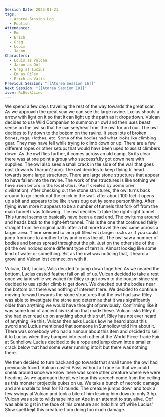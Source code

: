 ```yaml
---
Session Date: 2025-01-21
tags:
  - Atorea-Session-Log
  - Publish
Attendance:
  - Em
  - Erich
  - Greg
  - Louis
  - Jason
Characters:
  - Louis as Vulcan
  - Jason as Oof
  - Greg as Lucius
  - Em as Riley
  - Erich as Valis
Previous Session: "[[Atorea Session 16]]"
Next Session: "[[Atorea Session 18]]"
icon: RiBook2Line
---
```

We spend a few days traveling the rest of the way towards the great scar. As we approach the great scar we can see the large ravine. Lucius shoots a arrow with light on it so that it can light up the path as it drops down. Vulcan decides to use Wild Companion to summon an owl and then uses beast sense on the owl so that he can see/hear from the owl for an hour. The owl decides to fly down to the bottom on the ravine. It sees lots of broken bones, rags, clothes, etc. Some of the bodies had what looks like climbing gear. They may have fell while trying to climb down or up. There are a few different ropes or other setups that would have been used to assist climbers down. As the owl flies further, it comes across an old camp. So its clear there was at one point a group who successfully got down here with supplies. The owl also sees a small crack in the side of the wall that goes east (towards Tharum'zuun). The owl decides to keep flying to head towards some large structures. There are large stone structures that appear to have fallen into the ravine. The work of the structures is like nothing we have seen before in the local cities. (As if created by some prior civilization). After checking out the stone structures, the owl turns back around to go check out the crack in the wall. after about 100 feet it opens up a bit and appears to be like it was dug out by some person/thing. After flying even more it appears to be a number of tunnels that fork off from the main tunnel i was following. The owl decides to take the right-right tunnel. This tunnel seems to basically have been a dead end. The owl turns around and heads back to the right-left tunnel. This is the one that continued fairly straight from the original path. after a bit more travel the owl came across a larger area. There seemed to be a pit filled with larger rocks as if you could jump from one to another to try and cross the pit. The owl saw a number of bodies and bones spread throughout the pit. Just on the other side of the pit the owl noticed some different type of terrain. Almost looking like some kind of water or something. But as the owl was noticing that, it heard a growl and Vulcan lost connection with it.


Vulcan, Oof, Lucius, Valis decided to jump down together. As we neared the bottom, Lucius casted feather fall on all of us. Vulcan decided to take a rest once we land while we waited for Riley to get down to the bottom since she decided to use spider climb to get down. We checked out the bodies near the bottom but there was nothing of interest there. We decided to continue moving forward towards the stone structures that the owl had saw. Riley was able to investigate the stone and determine that it was significantly older than anything we would have thought of previously. Confirming like it was some kind of ancient civilization that made these. Vulcan asks Riley if she had ever read up on anything about this stuff. Riley has not ever heard of anything like this. Vulcan then asks Lucius how he heard about this sword and Lucius mentioned that someone in Sunhollow told him about it. There was somebody who had a rumour about this item and decided to sell it to Lucius when they bumped into each other at the World Piece Trade Fair at Sunhollow. Lucius decided to tie a rope and jump down into a smaller crack below that had some water running into it but there was nothing there. 

We then decided to turn back and go towards that small tunnel the owl had previously found. Vulcan casted Pass without a Trace so that we could sneak around since we know there was some other creature where we were heading. As we approach the pit we hear this screech come from the ceiling as this monster projectile pukes on us. We take a bunch of necrotic damage and are unable to heal for 10 rounds. The creature jumps down and took a few swings at Vulcan and took a bite of him leaving him down to only 3 hp. Vulcan was able to wildshape into an Ape in an attempt to stay alive. Oof was able to get in the face of this creature and hold him off while Lucius' Slow spell kept this creature from doing too much damage. 



